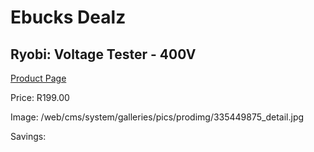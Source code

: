 
# Ebucks Dealz
## Ryobi: Voltage Tester - 400V
[Product Page](https://www.ebucks.com/web/shop/productSelected.do?prodId=335449875&catId=1234935127)

Price: R199.00

Image: /web/cms/system/galleries/pics/prodimg/335449875_detail.jpg

Savings: 


	